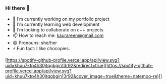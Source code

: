 ### Hi there 👋

- 🔭 I’m currently working on my portfolio project
- 🌱 I’m currently learning web development
- 👯 I’m looking to collaborate on c++ projects
- 📫 How to reach me: kaurareen@gmail.com
- 😄 Pronouns: she/her
- ⚡ Fun fact: I like chocopies.


[https://spotify-github-profile.vercel.app/api/view.svg?uid=khuu7ktp4h30jtqgbgin13r92&redirect=true][https://spotify-github-profile.vercel.app/api/view.svg?uid=khuu7ktp4h30jtqgbgin13r92&cover_image=true&theme=natemoo-re)]]
